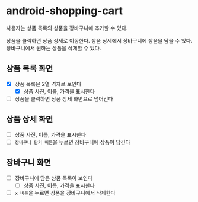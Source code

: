 # android-shopping-cart

사용자는 상품 목록의 상품을 장바구니에 추가할 수 있다.

상품을 클릭하면 상품 상세로 이동한다.
상품 상세에서 장바구니에 상품을 담을 수 있다.
장바구니에서 원하는 상품을 삭제할 수 있다.

## 상품 목록 화면
- [x] 상품 목록은 2열 격자로 보인다
  - [x] 상품 사진, 이름, 가격을 표시한다
- [ ] 상품을 클릭하면 상품 상세 화면으로 넘어간다

## 상품 상세 화면
- [ ] 상품 사진, 이름, 가격을 표시한다
- [ ] `장바구니 담기 버튼`을 누르면 장바구니에 상품이 담긴다

## 장바구니 화면
- [ ] 장바구니에 담은 상품 목록이 보인다
  - [ ] 상품 사진, 이름, 가격을 표시한다
- [ ] `x 버튼`을 누르면 상품을 장바구니에서 삭제한다
